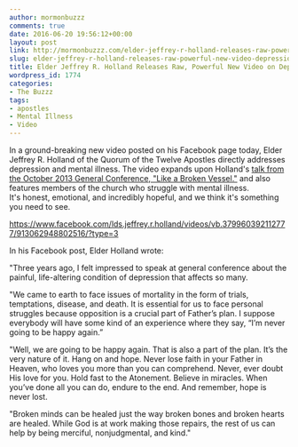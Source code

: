 ```yaml
---
author: mormonbuzzz
comments: true
date: 2016-06-20 19:56:12+00:00
layout: post
link: http://mormonbuzzz.com/elder-jeffrey-r-holland-releases-raw-powerful-new-video-depression/
slug: elder-jeffrey-r-holland-releases-raw-powerful-new-video-depression
title: Elder Jeffrey R. Holland Releases Raw, Powerful New Video on Depression
wordpress_id: 1774
categories:
- The Buzzz
tags:
- apostles
- Mental Illness
- Video
---
```


In a ground-breaking new video posted on his Facebook page today, Elder Jeffrey R. Holland of the Quorum of the Twelve Apostles directly addresses depression and mental illness. The video expands upon Holland's [talk from the October 2013 General Conference, "Like a Broken Vessel."](https://www.lds.org/general-conference/2013/10/like-a-broken-vessel?lang=eng) and also features members of the church who struggle with mental illness. It's honest, emotional, and incredibly hopeful, and we think it's something you need to see.

https://www.facebook.com/lds.jeffrey.r.holland/videos/vb.379960392112777/913062948802516/?type=3

In his Facebook post, Elder Holland wrote:

"Three years ago, I felt impressed to speak at general conference about the painful, life-altering condition of depression that affects so many.

"We came to earth to face issues of mortality in the form of trials, temptations, disease, and death. It is essential for us to face personal struggles because opposition is a crucial part of Father’s plan. I suppose everybody will have some kind of an experience where they say, “I’m never going to be happy again.”

"Well, we are going to be happy again. That is also a part of the plan. It’s the very nature of it. Hang on and hope. Never lose faith in your Father in Heaven, who loves you more than you can comprehend. Never, ever doubt His love for you. Hold fast to the Atonement. Believe in miracles. When you’ve done all you can do, endure to the end. And remember, hope is never lost.

"Broken minds can be healed just the way broken bones and broken hearts are healed. While God is at work making those repairs, the rest of us can help by being merciful, nonjudgmental, and kind."

